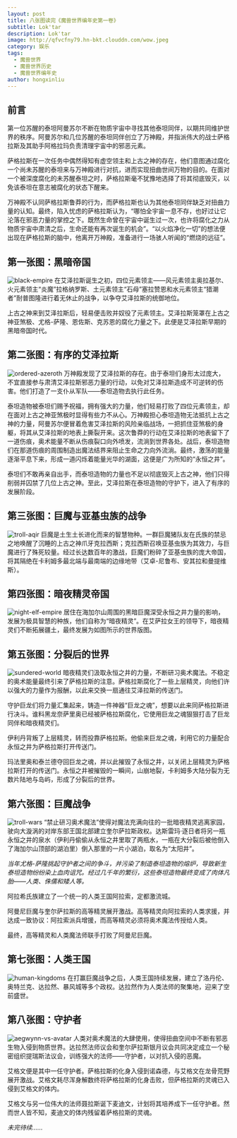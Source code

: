 ```yaml
---
layout: post
title: 八张图读完《魔兽世界编年史第一卷》
subtitle: Lok'tar
description: Lok'tar
image: http://qfvcfny79.hn-bkt.clouddn.com/wow.jpeg
category: 娱乐
tags:
  - 魔兽世界
  - 魔兽世界历史
  - 魔兽世界编年史
author: hongxinliu
---
```


## 前言
第一位苏醒的泰坦阿曼苏尔不断在物质宇宙中寻找其他泰坦同伴，以期共同维护世界的秩序。阿曼苏尔和几位苏醒的泰坦同伴创立了万神殿，并指派伟大的战士萨格拉斯及其助手阿格拉玛负责清理宇宙中的邪恶元素。

萨格拉斯在一次任务中偶然得知有虚空领主和上古之神的存在，他们意图通过腐化一个尚未苏醒的泰坦来与万神殿进行对抗，进而实现扭曲世间万物的目的。在面对一个被深度腐化的未苏醒泰坦之时，萨格拉斯毫不犹豫地选择了将其彻底毁灭，以免该泰坦在意志被腐化的状态下醒来。

万神殿不认同萨格拉斯鲁莽的行为，而萨格拉斯也认为其他泰坦同伴缺乏对扭曲力量的认知。最终，陷入忧虑的萨格拉斯认为，“哪怕全宇宙一息不存，也好过让它沦落在邪恶力量的掌控之下。既然生命曾在宇宙中诞生过一次，也许将腐化之力从物质宇宙中肃清之后，生命还能有再次诞生的机会”。“以火焰净化一切”的想法便出现在萨格拉斯的脑中，他离开万神殿，准备进行一场骇人听闻的“燃烧的远征”。

## 第一张图：黑暗帝国
![black-empire](http://qfvcfny79.hn-bkt.clouddn.com/1-black-empire.jpg)
在艾泽拉斯诞生之初，四位元素领主——风元素领主奥拉基尔、火元素领主“炎魔”拉格纳罗斯、土元素领主“石母”塞拉赞恩和水元素领主“猎潮者”耐普图隆进行着无休止的战争，以争夺艾泽拉斯的统御地位。

上古之神来到艾泽拉斯后，轻易便击败并奴役了元素领主。艾泽拉斯笼罩在上古之神亚煞极、尤格-萨隆、恩佐斯、克苏恩的腐化力量之下。此便是艾泽拉斯早期的黑暗帝国时代。

## 第二张图：有序的艾泽拉斯
![ordered-azeroth](http://qfvcfny79.hn-bkt.clouddn.com/2-ordered-azeroth.jpg)
万神殿发现了艾泽拉斯的存在。由于泰坦们身形太过庞大，不宜直接参与肃清艾泽拉斯邪恶力量的行动，以免对艾泽拉斯造成不可逆转的伤害。他们打造了一支仆从军队——泰坦造物去执行此任务。

泰坦造物被泰坦们赐予祝福，拥有强大的力量，他们轻易打败了四位元素领主，却在面对上古之神亚煞极时显得有些力不从心。万神殿担心泰坦造物无法抵抗上古之神的力量，阿曼苏尔便冒着危害艾泽拉斯的风险亲临战场，一把抓住亚煞极的身躯，将其从艾泽拉斯的地表上撕裂开来。这次鲁莽的行动在艾泽拉斯的地表留下了一道伤痕，奥术能量不断从伤痕裂口向外喷发，流淌到世界各处。战后，泰坦造物们在那道伤痕的周围制造出魔法结界来阻止生命之力向外流淌。最终，激荡的能量逐渐平息下来，形成一道闪烁着能量光华的湖面，这便是广为所知的“永恒之井”。

泰坦们不敢再亲自出手，而泰坦造物的力量也不足以彻底毁灭上古之神，他们只得削弱并囚禁了几位上古之神。至此，艾泽拉斯在泰坦造物的守护下，进入了有序的发展阶段。

## 第三张图：巨魔与亚基虫族的战争
![troll-aqir](http://qfvcfny79.hn-bkt.clouddn.com/3-troll-aqir.jpg)
巨魔是土生土长进化而来的智慧物种。一群巨魔猪队友在氏族的禁忌之地唤醒了沉睡的上古之神爪牙克拉西斯；克拉西斯召唤亚基虫族为其效力，与巨魔进行了殊死较量。经过长达数百年的激战，巨魔们粉碎了亚基虫族的庞大帝国，将其隔绝在卡利姆多最北端与最南端的边缘地带（艾卓-尼鲁布、安其拉和曼提维斯）。

## 第四张图：暗夜精灵帝国
![night-elf-empire](http://qfvcfny79.hn-bkt.clouddn.com/4-night-elf-empire.jpg)
居住在海加尔山周围的黑暗巨魔深受永恒之井力量的影响，发展为极具智慧的种族，他们自称为“暗夜精灵”。在艾萨拉女王的领导下，暗夜精灵们不断拓展疆土，最终发展为如图所示的世界版图。

## 第五张图：分裂后的世界
![sundered-world](http://qfvcfny79.hn-bkt.clouddn.com/5-sundered-world.jpg)
暗夜精灵们汲取永恒之井的力量，不断研习奥术魔法。不稳定的奥术能量最终引来了萨格拉斯的注意。萨格拉斯腐化了一些上层精灵，向他们许以强大的力量作为报酬，以此来交换一扇通往艾泽拉斯的传送门。

守护巨龙们将力量汇集起来，铸造一件神器“巨龙之魂”，想要以此来同萨格拉斯进行决斗。谁料黑龙奈萨里奥已经被萨格拉斯腐化，它使用巨龙之魂狠狠打击了巨龙同伴和暗夜精灵们。

伊利丹背叛了上层精灵，转而投靠萨格拉斯。他偷来巨龙之魂，利用它的力量配合永恒之井为萨格拉斯打开传送门。

玛法里奥和泰兰德夺回巨龙之魂，并以此摧毁了永恒之井，以关闭上层精灵为萨格拉斯打开的传送门。永恒之井被摧毁的一瞬间，山崩地裂，卡利姆多大陆分裂为无数片陆地与岛屿，形成了分裂后的世界。

## 第六张图：巨魔战争
![troll-wars](http://qfvcfny79.hn-bkt.clouddn.com/6-troll-wars.jpg)
“禁止研习奥术魔法”使得对魔法充满向往的一批暗夜精灵逃离家园，驶向大漩涡的对岸东部王国北部建立奎尔萨拉斯政权。达斯雷玛·逐日者将另一瓶永恒之井的泉水（伊利丹偷偷从永恒之井里取了两瓶水，一瓶在大分裂后被他倒入了海加尔山顶部的湖泊里）倒入那里的一片小湖泊，取名为“太阳井”。

*当年尤格-萨隆挑起守护者之间的争斗，并污染了制造泰坦造物的熔炉，导致新生泰坦造物纷纷染上血肉诅咒。经过几千年的繁衍，这些泰坦造物最终变成了肉体凡胎——人类、侏儒和矮人等。*

阿拉希氏族建立了一个统一的人类王国阿拉索，定都激流城。

阿曼尼巨魔与奎尔萨拉斯的高等精灵展开激战。高等精灵向阿拉索的人类求援，并达成一致协议：阿拉索派兵增援，而高等精灵必须将奥术魔法传授给人类。

最终，高等精灵和人类魔法师联手打败了阿曼尼巨魔。

## 第七张图：人类王国
![human-kingdoms](http://qfvcfny79.hn-bkt.clouddn.com/7-human-kingdoms.jpg)
在打赢巨魔战争之后，人类王国持续发展，建立了洛丹伦、奥特兰克、达拉然、暴风城等多个政权。达拉然作为人类法师的聚集地，迎来了空前盛世。

## 第八张图：守护者
![aegwynn-vs-avatar](http://qfvcfny79.hn-bkt.clouddn.com/8-aegwynn_vs_avatar.jpg)
人类对奥术魔法的大肆使用，使得扭曲空间中不断有邪恶生物入侵到物质世界。达拉然法师议会和奎尔萨拉斯银月议会共同决定成立一个秘密组织提瑞斯法议会，训练强大的法师——守护者，以对抗入侵的恶魔。

艾格文便是其中一任守护者。萨格拉斯的化身入侵到诺森德，与艾格文在龙骨荒野展开激战。艾格文耗尽浑身解数终将萨格拉斯的化身击败，但萨格拉斯的灵魂已入侵到艾格文的体内。

艾格文与另一位伟大的法师聂拉斯诞下麦迪文，计划将其培养成下一任守护者。然而世人皆不知，麦迪文的体内残留着萨格拉斯的灵魂。

*未完待续……*

